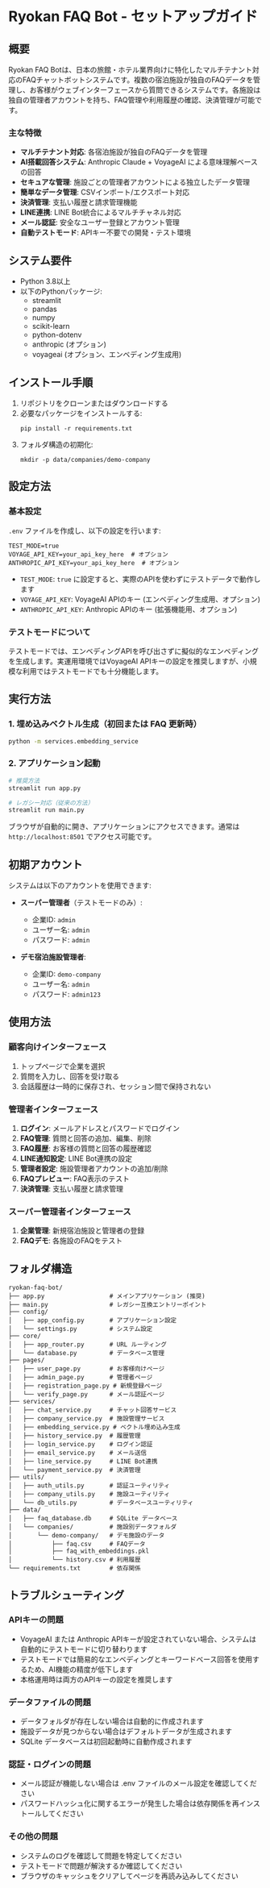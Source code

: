 # Ryokan FAQ Bot - セットアップガイド

## 概要

Ryokan FAQ Botは、日本の旅館・ホテル業界向けに特化したマルチテナント対応のFAQチャットボットシステムです。複数の宿泊施設が独自のFAQデータを管理し、お客様がウェブインターフェースから質問できるシステムです。各施設は独自の管理者アカウントを持ち、FAQ管理や利用履歴の確認、決済管理が可能です。

### 主な特徴

- **マルチテナント対応**: 各宿泊施設が独自のFAQデータを管理
- **AI搭載回答システム**: Anthropic Claude + VoyageAI による意味理解ベースの回答
- **セキュアな管理**: 施設ごとの管理者アカウントによる独立したデータ管理
- **簡単なデータ管理**: CSVインポート/エクスポート対応
- **決済管理**: 支払い履歴と請求管理機能
- **LINE連携**: LINE Bot統合によるマルチチャネル対応
- **メール認証**: 安全なユーザー登録とアカウント管理
- **自動テストモード**: APIキー不要での開発・テスト環境

## システム要件

- Python 3.8以上
- 以下のPythonパッケージ:
  - streamlit
  - pandas
  - numpy
  - scikit-learn
  - python-dotenv
  - anthropic (オプション)
  - voyageai (オプション、エンベディング生成用)

## インストール手順

1. リポジトリをクローンまたはダウンロードする
2. 必要なパッケージをインストールする:
   ```
   pip install -r requirements.txt
   ```
3. フォルダ構造の初期化:
   ```
   mkdir -p data/companies/demo-company
   ```

## 設定方法

### 基本設定

`.env` ファイルを作成し、以下の設定を行います:

```
TEST_MODE=true
VOYAGE_API_KEY=your_api_key_here  # オプション
ANTHROPIC_API_KEY=your_api_key_here  # オプション
```

- `TEST_MODE`: `true` に設定すると、実際のAPIを使わずにテストデータで動作します
- `VOYAGE_API_KEY`: VoyageAI APIのキー (エンベディング生成用、オプション)
- `ANTHROPIC_API_KEY`: Anthropic APIのキー (拡張機能用、オプション)

### テストモードについて

テストモードでは、エンベディングAPIを呼び出さずに擬似的なエンベディングを生成します。実運用環境ではVoyageAI APIキーの設定を推奨しますが、小規模な利用ではテストモードでも十分機能します。

## 実行方法

### 1. 埋め込みベクトル生成（初回または FAQ 更新時）
```bash
python -m services.embedding_service
```

### 2. アプリケーション起動
```bash
# 推奨方法
streamlit run app.py

# レガシー対応（従来の方法）
streamlit run main.py
```

ブラウザが自動的に開き、アプリケーションにアクセスできます。通常は `http://localhost:8501` でアクセス可能です。

## 初期アカウント

システムは以下のアカウントを使用できます:

- **スーパー管理者**（テストモードのみ）:
  - 企業ID: `admin`
  - ユーザー名: `admin`
  - パスワード: `admin`

- **デモ宿泊施設管理者**:
  - 企業ID: `demo-company`
  - ユーザー名: `admin`
  - パスワード: `admin123`

## 使用方法

### 顧客向けインターフェース

1. トップページで企業を選択
2. 質問を入力し、回答を受け取る
3. 会話履歴は一時的に保存され、セッション間で保持されない

### 管理者インターフェース

1. **ログイン**: メールアドレスとパスワードでログイン
2. **FAQ管理**: 質問と回答の追加、編集、削除
3. **FAQ履歴**: お客様の質問と回答の履歴確認
4. **LINE通知設定**: LINE Bot連携の設定
5. **管理者設定**: 施設管理者アカウントの追加/削除
6. **FAQプレビュー**: FAQ表示のテスト
7. **決済管理**: 支払い履歴と請求管理

### スーパー管理者インターフェース

1. **企業管理**: 新規宿泊施設と管理者の登録
2. **FAQデモ**: 各施設のFAQをテスト

## フォルダ構造

```
ryokan-faq-bot/
├── app.py                  # メインアプリケーション (推奨)
├── main.py                 # レガシー互換エントリーポイント
├── config/
│   ├── app_config.py       # アプリケーション設定
│   └── settings.py         # システム設定
├── core/
│   ├── app_router.py       # URL ルーティング
│   └── database.py         # データベース管理
├── pages/
│   ├── user_page.py        # お客様向けページ
│   ├── admin_page.py       # 管理者ページ
│   ├── registration_page.py # 新規登録ページ
│   └── verify_page.py      # メール認証ページ
├── services/
│   ├── chat_service.py     # チャット回答サービス
│   ├── company_service.py  # 施設管理サービス
│   ├── embedding_service.py # ベクトル埋め込み生成
│   ├── history_service.py  # 履歴管理
│   ├── login_service.py    # ログイン認証
│   ├── email_service.py    # メール送信
│   ├── line_service.py     # LINE Bot連携
│   └── payment_service.py  # 決済管理
├── utils/
│   ├── auth_utils.py       # 認証ユーティリティ
│   ├── company_utils.py    # 施設ユーティリティ
│   └── db_utils.py         # データベースユーティリティ
├── data/
│   ├── faq_database.db     # SQLite データベース
│   └── companies/          # 施設別データフォルダ
│       └── demo-company/   # デモ施設のデータ
│           ├── faq.csv     # FAQデータ
│           ├── faq_with_embeddings.pkl
│           └── history.csv # 利用履歴
└── requirements.txt        # 依存関係
```

## トラブルシューティング

### APIキーの問題

- VoyageAI または Anthropic APIキーが設定されていない場合、システムは自動的にテストモードに切り替わります
- テストモードでは簡易的なエンベディングとキーワードベース回答を使用するため、AI機能の精度が低下します
- 本格運用時は両方のAPIキーの設定を推奨します

### データファイルの問題

- データフォルダが存在しない場合は自動的に作成されます
- 施設データが見つからない場合はデフォルトデータが生成されます
- SQLite データベースは初回起動時に自動作成されます

### 認証・ログインの問題

- メール認証が機能しない場合は .env ファイルのメール設定を確認してください
- パスワードハッシュ化に関するエラーが発生した場合は依存関係を再インストールしてください

### その他の問題

- システムのログを確認して問題を特定してください
- テストモードで問題が解決するか確認してください
- ブラウザのキャッシュをクリアしてページを再読み込みしてください